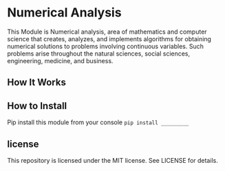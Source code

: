 # Numerical Analysis

This Module is Numerical analysis, area of mathematics and computer science that creates, analyzes, and implements algorithms for obtaining numerical solutions to problems involving continuous variables. Such problems arise throughout the natural sciences, social sciences, engineering, medicine, and business.

## How It Works

## How to Install

Pip install this module from your console
`pip install _________`

## license

This repository is licensed under the MIT license.
See LICENSE for details.
